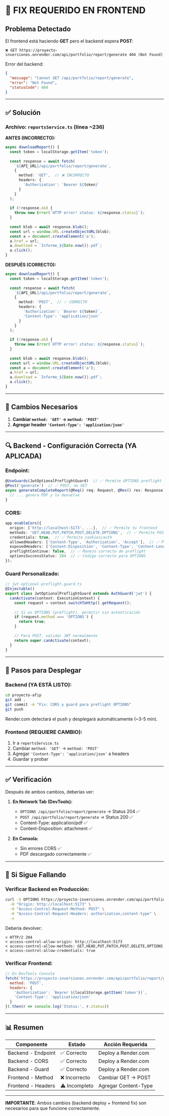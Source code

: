# 🚨 FIX REQUERIDO EN FRONTEND

## Problema Detectado

El frontend está haciendo **GET** pero el backend espera **POST**:

```
❌ GET https://proyecto-inversiones.onrender.com/api/portfolio/report/generate 404 (Not Found)
```

Error del backend:
```json
{
  "message": "Cannot GET /api/portfolio/report/generate",
  "error": "Not Found",
  "statusCode": 404
}
```

---

## ✅ Solución

### Archivo: `reportsService.ts` (línea ~236)

**ANTES (INCORRECTO):**
```typescript
async downloadReport() {
  const token = localStorage.getItem('token');
  
  const response = await fetch(
    `${API_URL}/api/portfolio/report/generate`,
    {
      method: 'GET',  // ❌ INCORRECTO
      headers: {
        'Authorization': `Bearer ${token}`
      }
    }
  );
  
  if (!response.ok) {
    throw new Error(`HTTP error! status: ${response.status}`);
  }
  
  const blob = await response.blob();
  const url = window.URL.createObjectURL(blob);
  const a = document.createElement('a');
  a.href = url;
  a.download = `Informe_${Date.now()}.pdf`;
  a.click();
}
```

**DESPUÉS (CORRECTO):**
```typescript
async downloadReport() {
  const token = localStorage.getItem('token');
  
  const response = await fetch(
    `${API_URL}/api/portfolio/report/generate`,
    {
      method: 'POST',  // ✅ CORRECTO
      headers: {
        'Authorization': `Bearer ${token}`,
        'Content-Type': 'application/json'
      }
    }
  );
  
  if (!response.ok) {
    throw new Error(`HTTP error! status: ${response.status}`);
  }
  
  const blob = await response.blob();
  const url = window.URL.createObjectURL(blob);
  const a = document.createElement('a');
  a.href = url;
  a.download = `Informe_${Date.now()}.pdf`;
  a.click();
}
```

---

## 📝 Cambios Necesarios

1. **Cambiar `method: 'GET'` → `method: 'POST'`**
2. **Agregar header `'Content-Type': 'application/json'`**

---

## 🔍 Backend - Configuración Correcta (YA APLICADA)

### Endpoint:
```typescript
@UseGuards(JwtOptionalPreflightGuard)  // ✅ Permite OPTIONS preflight
@Post('generate')  // ✅ POST, no GET
async generateCompleteReport(@Req() req: Request, @Res() res: Response) {
  // ... genera PDF y lo devuelve
}
```

### CORS:
```typescript
app.enableCors({
  origin: ['http://localhost:5173', ...],  // ✅ Permite tu frontend
  methods: 'GET,HEAD,PUT,PATCH,POST,DELETE,OPTIONS',  // ✅ Permite POST y OPTIONS
  credentials: true,  // ✅ Permite cookies/auth
  allowedHeaders: ['Content-Type', 'Authorization', 'Accept'],  // ✅ Permite tus headers
  exposedHeaders: ['Content-Disposition', 'Content-Type', 'Content-Length'],  // ✅ Para descarga
  preflightContinue: false,  // ✅ Manejo correcto de preflight
  optionsSuccessStatus: 204  // ✅ Código correcto para OPTIONS
});
```

### Guard Personalizado:
```typescript
// jwt-optional-preflight.guard.ts
@Injectable()
export class JwtOptionalPreflightGuard extends AuthGuard('jwt') {
  canActivate(context: ExecutionContext) {
    const request = context.switchToHttp().getRequest();
    
    // Si es OPTIONS (preflight), permitir sin autenticación
    if (request.method === 'OPTIONS') {
      return true;
    }
    
    // Para POST, validar JWT normalmente
    return super.canActivate(context);
  }
}
```

---

## 🚀 Pasos para Desplegar

### Backend (YA ESTÁ LISTO):
```bash
cd proyecto-afip
git add .
git commit -m "Fix: CORS y guard para preflight OPTIONS"
git push
```

Render.com detectará el push y desplegará automáticamente (~3-5 min).

### Frontend (REQUIERE CAMBIO):
1. Ir a `reportsService.ts`
2. Cambiar `method: 'GET'` → `method: 'POST'`
3. Agregar `'Content-Type': 'application/json'` a headers
4. Guardar y probar

---

## ✅ Verificación

Después de ambos cambios, deberías ver:

1. **En Network Tab (DevTools):**
   - `OPTIONS /api/portfolio/report/generate` → Status 204 ✅
   - `POST /api/portfolio/report/generate` → Status 200 ✅
   - Content-Type: application/pdf ✅
   - Content-Disposition: attachment ✅

2. **En Consola:**
   - Sin errores CORS ✅
   - PDF descargado correctamente ✅

---

## 🐛 Si Sigue Fallando

### Verificar Backend en Producción:
```bash
curl -X OPTIONS https://proyecto-inversiones.onrender.com/api/portfolio/report/generate \
  -H "Origin: http://localhost:5173" \
  -H "Access-Control-Request-Method: POST" \
  -H "Access-Control-Request-Headers: authorization,content-type" \
  -v
```

Debería devolver:
```
< HTTP/2 204
< access-control-allow-origin: http://localhost:5173
< access-control-allow-methods: GET,HEAD,PUT,PATCH,POST,DELETE,OPTIONS
< access-control-allow-credentials: true
```

### Verificar Frontend:
```javascript
// En DevTools Console
fetch('https://proyecto-inversiones.onrender.com/api/portfolio/report/generate', {
  method: 'POST',
  headers: {
    'Authorization': `Bearer ${localStorage.getItem('token')}`,
    'Content-Type': 'application/json'
  }
}).then(r => console.log('Status:', r.status))
```

---

## 📊 Resumen

| Componente | Estado | Acción Requerida |
|------------|--------|------------------|
| Backend - Endpoint | ✅ Correcto | Deploy a Render.com |
| Backend - CORS | ✅ Correcto | Deploy a Render.com |
| Backend - Guard | ✅ Correcto | Deploy a Render.com |
| Frontend - Method | ❌ Incorrecto | Cambiar GET → POST |
| Frontend - Headers | ⚠️ Incompleto | Agregar Content-Type |

---

**IMPORTANTE**: Ambos cambios (backend deploy + frontend fix) son necesarios para que funcione correctamente.
